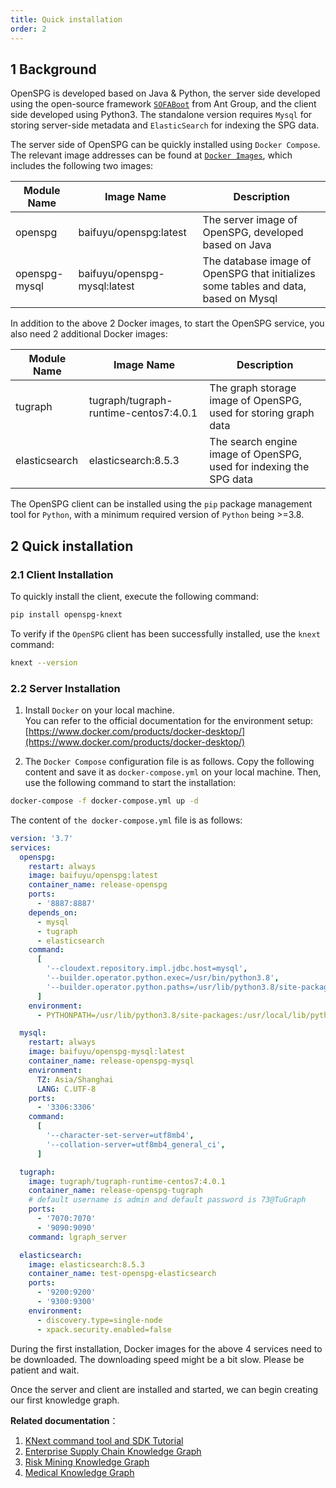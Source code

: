 ```yaml
---
title: Quick installation
order: 2
---
```


## 1 Background

OpenSPG is developed based on Java & Python, the server side developed using the open-source framework [`SOFABoot`](https://www.sofastack.tech/projects/sofa-boot/overview/) from Ant Group, and the client side developed using Python3. The standalone version requires `Mysql` for storing server-side metadata and `ElasticSearch` for indexing the SPG data.

The server side of OpenSPG can be quickly installed using `Docker Compose`. The relevant image addresses can be found at [`Docker Images`](https://hub.docker.com/repositories/baifuyu), which includes the following two images:

| Module Name   | Image Name                   | Description                                                                         |
| ------------- | ---------------------------- | ----------------------------------------------------------------------------------- |
| openspg       | baifuyu/openspg:latest       | The server image of OpenSPG, developed based on Java                                |
| openspg-mysql | baifuyu/openspg-mysql:latest | The database image of OpenSPG that initializes some tables and data, based on Mysql |

In addition to the above 2 Docker images, to start the OpenSPG service, you also need 2 additional Docker images:

| Module Name   | Image Name                            | Description                                                        |
| ------------- | ------------------------------------- | ------------------------------------------------------------------ |
| tugraph       | tugraph/tugraph-runtime-centos7:4.0.1 | The graph storage image of OpenSPG, used for storing graph data    |
| elasticsearch | elasticsearch:8.5.3                   | The search engine image of OpenSPG, used for indexing the SPG data |

The OpenSPG client can be installed using the `pip` package management tool for `Python`, with a minimum required version of `Python` being >=3.8.

## 2 Quick installation

### 2.1 Client Installation

To quickly install the client, execute the following command:

```bash
pip install openspg-knext
```

To verify if the `OpenSPG` client has been successfully installed, use the `knext` command:

```bash
knext --version
```

### 2.2 Server Installation

1. Install `Docker` on your local machine. <br>
   You can refer to the official documentation for the environment setup: [https://www.docker.com/products/docker-desktop/](https://www.docker.com/products/docker-desktop/)

2. The `Docker Compose` configuration file is as follows. Copy the following content and save it as `docker-compose.yml` on your local machine. Then, use the following command to start the installation:

```bash
docker-compose -f docker-compose.yml up -d
```

The content of `the docker-compose.yml` file is as follows:

```yaml
version: '3.7'
services:
  openspg:
    restart: always
    image: baifuyu/openspg:latest
    container_name: release-openspg
    ports:
      - '8887:8887'
    depends_on:
      - mysql
      - tugraph
      - elasticsearch
    command:
      [
        '--cloudext.repository.impl.jdbc.host=mysql',
        '--builder.operator.python.exec=/usr/bin/python3.8',
        '--builder.operator.python.paths=/usr/lib/python3.8/site-packages;/usr/local/lib/python3.8/dist-packages;',
      ]
    environment:
      - PYTHONPATH=/usr/lib/python3.8/site-packages:/usr/local/lib/python3.8/dist-packages

  mysql:
    restart: always
    image: baifuyu/openspg-mysql:latest
    container_name: release-openspg-mysql
    environment:
      TZ: Asia/Shanghai
      LANG: C.UTF-8
    ports:
      - '3306:3306'
    command:
      [
        '--character-set-server=utf8mb4',
        '--collation-server=utf8mb4_general_ci',
      ]

  tugraph:
    image: tugraph/tugraph-runtime-centos7:4.0.1
    container_name: release-openspg-tugraph
    # default username is admin and default password is 73@TuGraph
    ports:
      - '7070:7070'
      - '9090:9090'
    command: lgraph_server

  elasticsearch:
    image: elasticsearch:8.5.3
    container_name: test-openspg-elasticsearch
    ports:
      - '9200:9200'
      - '9300:9300'
    environment:
      - discovery.type=single-node
      - xpack.security.enabled=false
```

During the first installation, Docker images for the above 4 services need to be downloaded. The downloading speed might be a bit slow. Please be patient and wait.

Once the server and client are installed and started, we can begin creating our first knowledge graph.

**Related documentation**：

1. [KNext command tool and SDK Tutorial](../tutorial/knext/index.en-US.md)
2. [Enterprise Supply Chain Knowledge Graph](../example/enterprise-supply-chain/index.en-US.md)
3. [Risk Mining Knowledge Graph](../example/risk-mining/index.en-US.md)
4. [Medical Knowledge Graph](../example/medical/index.en-US.md)
